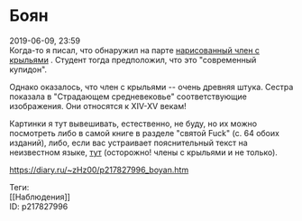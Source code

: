 Боян
=====

   
 2019-06-09, 23:59   
  Когда-то я писал, что обнаружил на парте  [нарисованный член с крыльями](Чёрный%20плащ)  . Студент тогда предположил, что это "современный купидон".   
   
 Однако оказалось, что член с крыльями -- очень древняя штука. Сестра показала в "Страдающем средневековье" соответствующие изображения. Они относятся к XIV-XV векам!   
   
 Картинки я тут вывешивать, естественно, не буду, но их можно посмотреть либо в самой книге в разделе "святой Fuck" (с. 64 обоих изданий), либо, если вас устраивает пояснительный текст на неизвестном языке,  [тут](https://signofthetimes.zeeuwsmuseum.nl/willy-piron)  (осторожно! члены с крыльями и не только).   
    
 <https://diary.ru/~zHz00/p217827996_boyan.htm>   
   
 Теги:   
 [[Наблюдения]]   
 ID: p217827996